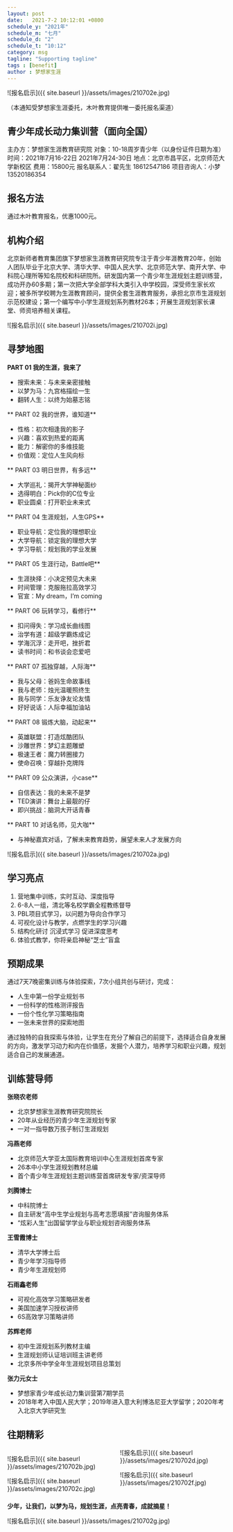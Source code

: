 ```yaml
---
layout: post
date:   2021-7-2 10:12:01 +0800
schedule_y: "2021年"
schedule_m: "七月"
schedule_d: "2"
schedule_t: "10:12"
category: msg
tagline: "Supporting tagline"
tags : [benefit]
author : 梦想家生涯
---
```


![报名启示]({{ site.baseurl }}/assets/images/210702e.jpg)

（本通知受梦想家生涯委托，木叶教育提供唯一委托报名渠道）

## 青少年成长动力集训营（面向全国）

主办方：梦想家生涯教育研究院
对象：10-18周岁青少年（以身份证件日期为准）
时间：2021年7月16-22日
2021年7月24-30日
地点：北京市昌平区，北京师范大学新校区
费用：15800元
报名联系人：翟先生 18612547186
项目咨询人：小梦 13520186354

## 报名方法

通过木叶教育报名，优惠1000元。

## 机构介绍

北京新师者教育集团旗下梦想家生涯教育研究院专注于青少年涯教育20年，创始人团队毕业于北京大学、清华大学、中国人民大学、北京师范大学、南开大学、中科院心理所等知名院校和科研院所。研发国内第一个青少年生涯规划主题训练营，成功开办60多期；第一次把大学全部学科大类引入中学校园，深受师生家长欢迎；被多所学校聘为生涯教育顾问，提供全套生涯教育服务，承担北京市生涯规划示范校建设；第一个编写中小学生涯规划系列教材26本；开展生涯规划家长课堂、师资培养相关课程。

![报名启示]({{ site.baseurl }}/assets/images/210702i.jpg)

## 寻梦地图

**PART 01 我的生涯，我来了**

- 搜索未来：与未来亲密接触
- 以梦为马：九宫格描绘一生
- 翻转人生：以终为始墓志铭

** PART 02 我的世界，谁知道**

- 性格：初次相逢我的影子
- 兴趣：喜欢到热爱的距离
- 能力：解密你的多维技能
- 价值观：定位人生风向标

** PART 03 明日世界，有多远**

- 大学巡礼：揭开大学神秘面纱
- 选得明白：Pick你的C位专业
- 职业圆桌：打开职业未来式

** PART 04 生涯规划，人生GPS**

- 职业导航：定位我的理想职业
- 大学导航：锁定我的理想大学
- 学习导航：规划我的学业发展

** PART 05 生涯行动，Battle吧**

- 生涯抉择：小决定预见大未来
- 时间管理：克服拖拉高效学习
- 官宣：My dream，I’m coming

** PART 06 玩转学习，看修行**

- 扣问得失：学习成长曲线图
- 治学有道：超级学霸炼成记
- 学海沉浮：走开吧，挫折君
- 读书时间：和书谈会恋爱吧

** PART 07 孤独穿越，人际海**

- 我与父母：爸妈生命故事线
- 我与老师：烛光温暖照终生
- 我与同学：乐友诤友论友情
- 好好说话：人际幸福加油站

** PART 08 锻炼大脑，动起来**

- 英雄联盟：打造炫酷团队
- 沙雕世界：梦幻主题雕塑
- 极速王者：魔力转圈接力
- 使命召唤：穿越扑克牌阵

** PART 09 公众演讲，小case**

- 自信表达：我的未来不是梦
- TED演讲：舞台上最靓的仔
- 即兴挑战：脑洞大开话青春

** PART 10 对话名师，见大咖**

- 与神秘嘉宾对话，了解未来教育趋势，展望未来人才发展方向

![报名启示]({{ site.baseurl }}/assets/images/210702a.jpg)

## 学习亮点

1. 营地集中训练，实时互动、深度指导
2. 6-8人一组，清北等名校学霸全程教练督导
3. PBL项目式学习，以问题为导向合作学习
4. 可视化设计与教学，点燃学生的学习兴趣
5. 结构化研讨 沉浸式学习 促进深度思考
6. 体验式教学，你将亲启神秘“芝士”盲盒

## 预期成果

通过7天7晚密集训练与体验探索，7次小组共创与研讨，完成：

- 人生中第一份学业规划书
- 一份科学的性格测评报告
- 一份个性化学习策略指南
- 一张未来世界的探索地图

通过独特的自我探索与体验，让学生在充分了解自己的前提下，选择适合自身发展的方向，激发学习动力和内在价值感，发掘个人潜力，培养学习和职业兴趣，规划适合自己的发展通道。

## 训练营导师

**张晓农老师**

- 北京梦想家生涯教育研究院院长
- 20年从业经历的青少年生涯规划专家
- 一对一指导数万孩子制订生涯规划

**冯燕老师**

- 北京师范大学亚太国际教育培训中心生涯规划首席专家
- 26本中小学生涯规划教材总编
- 首个青少年生涯规划主题训练营首席研发专家/资深导师


**刘腾博士**

- 中科院博士
- 自主研发“高中生学业规划与高考志愿填报”咨询服务体系
- “炫彩人生”出国留学学业与职业规划咨询服务体系

**王雪霞博士**

- 清华大学博士后
- 青少年学习指导师
- 青少年生涯规划师

**石雨鑫老师**

- 可视化高效学习策略研发者
- 美国加速学习授权讲师
- 6S高效学习策略讲师

**苏辉老师**

- 初中生涯规划系列教材主编
- 生涯规划师认证培训班主讲老师
- 北京多所中学全年生涯规划项目总策划

**张力元女士**

- 梦想家青少年成长动力集训营第7期学员
- 2018年考入中国人民大学；2019年进入意大利博洛尼亚大学留学；2020年考入北京大学研究生

## 往期精彩

<div style="column-count:2; column-gap:1rem">

![报名启示]({{ site.baseurl }}/assets/images/210702b.jpg)

![报名启示]({{ site.baseurl }}/assets/images/210702c.jpg)

![报名启示]({{ site.baseurl }}/assets/images/210702d.jpg)

![报名启示]({{ site.baseurl }}/assets/images/210702f.jpg)

</div>

**少年，让我们，以梦为马，规划生涯，点亮青春，成就摘星！**

![报名启示]({{ site.baseurl }}/assets/images/210702g.jpg)
